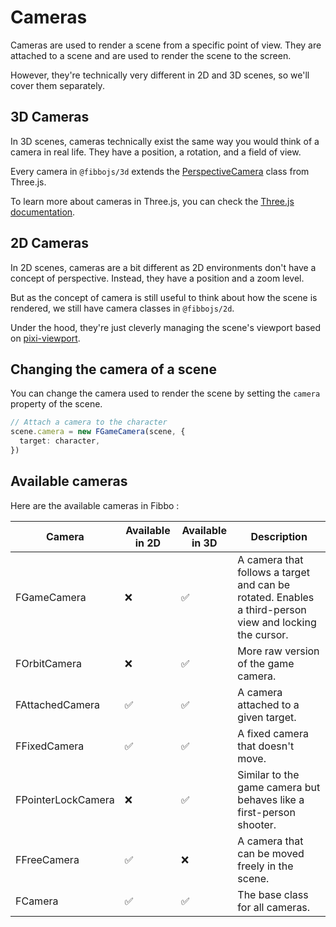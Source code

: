 # Cameras

Cameras are used to render a scene from a specific point of view. They are attached to a scene and are used to render the scene to the screen.

However, they're technically very different in 2D and 3D scenes, so we'll cover them separately.

## 3D Cameras

In 3D scenes, cameras technically exist the same way you would think of a camera in real life. They have a position, a rotation, and a field of view.

Every camera in `@fibbojs/3d` extends the [PerspectiveCamera](https://threejs.org/docs/?q=Persp#api/en/cameras/PerspectiveCamera) class from Three.js.

To learn more about cameras in Three.js, you can check the [Three.js documentation](https://threejs.org/manual/#en/cameras).

## 2D Cameras

In 2D scenes, cameras are a bit different as 2D environments don't have a concept of perspective. Instead, they have a position and a zoom level.

But as the concept of camera is still useful to think about how the scene is rendered, we still have camera classes in `@fibbojs/2d`.

Under the hood, they're just cleverly managing the scene's viewport based on [pixi-viewport](https://github.com/davidfig/pixi-viewport?tab=readme-ov-file).

## Changing the camera of a scene

You can change the camera used to render the scene by setting the `camera` property of the scene.

```typescript
// Attach a camera to the character
scene.camera = new FGameCamera(scene, {
  target: character,
})
```

## Available cameras

Here are the available cameras in Fibbo :

| Camera             | Available in 2D | Available in 3D | Description                                                                                            |
| ------------------ | --------------- | --------------- | ------------------------------------------------------------------------------------------------------ |
| FGameCamera        | ❌              | ✅              | A camera that follows a target and can be rotated. Enables a third-person view and locking the cursor. |
| FOrbitCamera       | ❌              | ✅              | More raw version of the game camera.                                                                   |
| FAttachedCamera    | ✅              | ✅              | A camera attached to a given target.                                                                   |
| FFixedCamera       | ✅              | ✅              | A fixed camera that doesn't move.                                                                      |
| FPointerLockCamera | ❌              | ✅              | Similar to the game camera but behaves like a first-person shooter.                                    |
| FFreeCamera        | ✅              | ❌              | A camera that can be moved freely in the scene.                                                        |
| FCamera            | ✅              | ✅              | The base class for all cameras.                                                                        |
